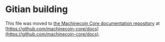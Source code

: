Gitian building
================

This file was moved to [the Machinecoin Core documentation repository](https://github.com/machinecoin-core/docs/blob/master/gitian-building.md) at [https://github.com/machinecoin-core/docs](https://github.com/machinecoin-core/docs).
